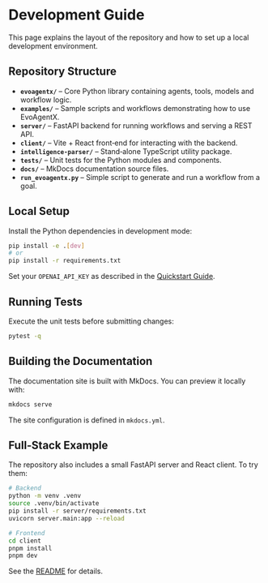 # Development Guide

This page explains the layout of the repository and how to set up a local development environment.

## Repository Structure

- **`evoagentx/`** – Core Python library containing agents, tools, models and workflow logic.
- **`examples/`** – Sample scripts and workflows demonstrating how to use EvoAgentX.
- **`server/`** – FastAPI backend for running workflows and serving a REST API.
- **`client/`** – Vite + React front‑end for interacting with the backend.
- **`intelligence-parser/`** – Stand‑alone TypeScript utility package.
- **`tests/`** – Unit tests for the Python modules and components.
- **`docs/`** – MkDocs documentation source files.
- **`run_evoagentx.py`** – Simple script to generate and run a workflow from a goal.

## Local Setup

Install the Python dependencies in development mode:

```bash
pip install -e .[dev]
# or
pip install -r requirements.txt
```

Set your `OPENAI_API_KEY` as described in the [Quickstart Guide](quickstart.md#api-key--llm-setup).

## Running Tests

Execute the unit tests before submitting changes:

```bash
pytest -q
```

## Building the Documentation

The documentation site is built with MkDocs. You can preview it locally with:

```bash
mkdocs serve
```

The site configuration is defined in `mkdocs.yml`.

## Full‑Stack Example

The repository also includes a small FastAPI server and React client. To try them:

```bash
# Backend
python -m venv .venv
source .venv/bin/activate
pip install -r server/requirements.txt
uvicorn server.main:app --reload
```

```bash
# Frontend
cd client
pnpm install
pnpm dev
```

See the [README](../README.md#quick-start-full-stack) for details.
